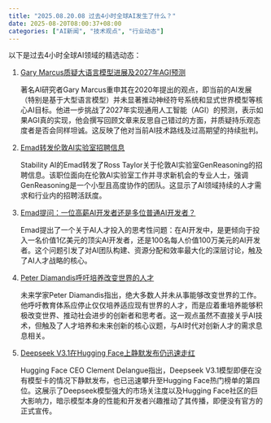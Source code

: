 ```yaml
---
title: "2025.08.20.08 过去4小时全球AI发生了什么？"
date: 2025-08-20T08:00:37+08:00
categories: ["AI新闻", "技术观点", "行业动态"]
---
```


以下是过去4小时全球AI领域的精选动态：

1.  [Gary Marcus质疑大语言模型进展及2027年AGI预测](https://x.com/GaryMarcus/status/1957939214953378160)

    著名AI研究者Gary Marcus重申其在2020年提出的观点，即当前的AI发展（特别是基于大型语言模型）并未显著推动神经符号系统和显式世界模型等核心AI目标。他进一步挑战了2027年实现通用人工智能（AGI）的预测，表示如果AGI真的实现，他会撰写回顾文章来反思自己错过的方面，并质疑持乐观态度者是否会同样坦诚。这反映了他对当前AI技术路线及过高期望的持续批判。

2.  [Emad转发伦敦AI实验室招聘信息](https://x.com/EMostaque/status/1957927858766258206)

    Stability AI的Emad转发了Ross Taylor关于伦敦AI实验室GenReasoning的招聘信息。该职位面向在伦敦AI实验室工作并寻求新机会的专业人士，强调GenReasoning是一个小型且高度协作的团队。这显示了AI领域持续的人才需求和行业内的招聘活跃度。

3.  [Emad提问：一位高薪AI开发者还是多位普通AI开发者？](https://x.com/EMostaque/status/1957917612903657631)

    Emad提出了一个关于AI人才投入的思考性问题：在AI开发中，是更倾向于投入一名价值1亿美元的顶尖AI开发者，还是100名每人价值100万美元的AI开发者。这个问题引发了对AI团队构建、资源分配和效率最大化的深层讨论，触及了AI人才战略的核心。

4.  [Peter Diamandis呼吁培养改变世界的人才](https://x.com/PeterDiamandis/status/1957918137610883475)

    未来学家Peter Diamandis指出，绝大多数人并未从事能够改变世界的工作。他呼吁教育体系应停止仅仅培养适应现有世界的人才，而是应着重培养能够积极改变世界、推动社会进步的创新者和思考者。这一观点虽然不直接关乎AI技术，但触及了人才培养和未来创新的核心议题，与AI时代对创新人才的需求息息相关。

5.  [Deepseek V3.1在Hugging Face上静默发布仍迅速走红](https://x.com/ClementDelangue/status/1957897020741402751)

    Hugging Face CEO Clement Delangue指出，Deepseek V3.1模型即便在没有模型卡的情况下静默发布，也已迅速攀升至Hugging Face热门榜单的第四位。这展示了Deepseek模型强大的市场关注度以及Hugging Face社区的巨大影响力，暗示模型本身的性能和开发者兴趣推动了其传播，即便没有官方的正式宣传。